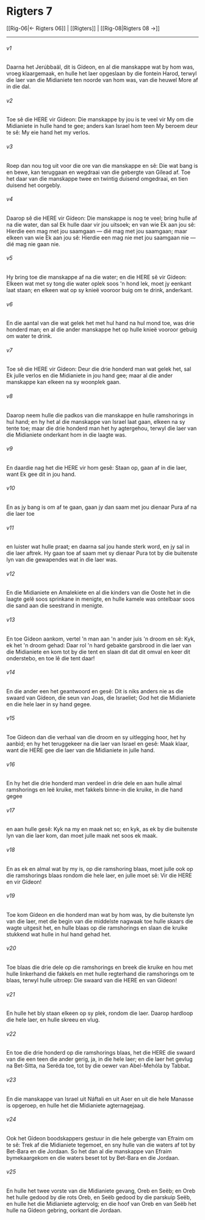 # Rigters 7

[[Rig-06|← Rigters 06]] | [[Rigters]] | [[Rig-08|Rigters 08 →]]
***

###### v1
Daarna het Jerúbbaäl, dit is Gídeon, en al die manskappe wat by hom was, vroeg klaargemaak, en hulle het laer opgeslaan by die fontein Harod, terwyl die laer van die Midianiete ten noorde van hom was, van die heuwel More af in die dal. 
###### v2
Toe sê die HERE vir Gídeon: Die manskappe by jou is te veel vir My om die Midianiete in hulle hand te gee; anders kan Israel hom teen My beroem deur te sê: My eie hand het my verlos. 
###### v3
Roep dan nou tog uit voor die ore van die manskappe en sê: Die wat bang is en bewe, kan teruggaan en wegdraai van die gebergte van Gílead af. Toe het daar van die manskappe twee en twintig duisend omgedraai, en tien duisend het oorgebly. 
###### v4
Daarop sê die HERE vir Gídeon: Die manskappe is nog te veel; bring hulle af na die water, dan sal Ek hulle daar vir jou uitsoek; en van wie Ek aan jou sê: Hierdie een mag met jou saamgaan — dié mag met jou saamgaan; maar elkeen van wie Ek aan jou sê: Hierdie een mag nie met jou saamgaan nie — dié mag nie gaan nie. 
###### v5
Hy bring toe die manskappe af na die water; en die HERE sê vir Gídeon: Elkeen wat met sy tong die water oplek soos 'n hond lek, moet jy eenkant laat staan; en elkeen wat op sy knieë vooroor buig om te drink, anderkant. 
###### v6
En die aantal van die wat gelek het met hul hand na hul mond toe, was drie honderd man; en al die ander manskappe het op hulle knieë vooroor gebuig om water te drink. 
###### v7
Toe sê die HERE vir Gídeon: Deur die drie honderd man wat gelek het, sal Ek julle verlos en die Midianiete in jou hand gee; maar al die ander manskappe kan elkeen na sy woonplek gaan. 
###### v8
Daarop neem hulle die padkos van die manskappe en hulle ramshorings in hul hand; en hy het al die manskappe van Israel laat gaan, elkeen na sy tente toe; maar die drie honderd man het hy agtergehou, terwyl die laer van die Midianiete onderkant hom in die laagte was. 
###### v9
En daardie nag het die HERE vir hom gesê: Staan op, gaan af in die laer, want Ek gee dit in jou hand. 
###### v10
En as jy bang is om af te gaan, gaan jy dan saam met jou dienaar Pura af na die laer toe 
###### v11
en luister wat hulle praat; en daarna sal jou hande sterk word, en jy sal in die laer aftrek. Hy gaan toe af saam met sy dienaar Pura tot by die buitenste lyn van die gewapendes wat in die laer was. 
###### v12
En die Midianiete en Amalekiete en al die kinders van die Ooste het in die laagte gelê soos sprinkane in menigte, en hulle kamele was ontelbaar soos die sand aan die seestrand in menigte. 
###### v13
En toe Gídeon aankom, vertel 'n man aan 'n ander juis 'n droom en sê: Kyk, ek het 'n droom gehad: Daar rol 'n hard gebakte garsbrood in die laer van die Midianiete en kom tot by die tent en slaan dit dat dit omval en keer dit onderstebo, en toe lê die tent daar! 
###### v14
En die ander een het geantwoord en gesê: Dit is niks anders nie as die swaard van Gídeon, die seun van Joas, die Israeliet; God het die Midianiete en die hele laer in sy hand gegee. 
###### v15
Toe Gídeon dan die verhaal van die droom en sy uitlegging hoor, het hy aanbid; en hy het teruggekeer na die laer van Israel en gesê: Maak klaar, want die HERE gee die laer van die Midianiete in julle hand. 
###### v16
En hy het die drie honderd man verdeel in drie dele en aan hulle almal ramshorings en leë kruike, met fakkels binne-in die kruike, in die hand gegee 
###### v17
en aan hulle gesê: Kyk na my en maak net so; en kyk, as ek by die buitenste lyn van die laer kom, dan moet julle maak net soos ek maak. 
###### v18
En as ek en almal wat by my is, op die ramshoring blaas, moet julle ook op die ramshorings blaas rondom die hele laer, en julle moet sê: Vir die HERE en vir Gídeon! 
###### v19
Toe kom Gídeon en die honderd man wat by hom was, by die buitenste lyn van die laer, met die begin van die middelste nagwaak toe hulle skaars die wagte uitgesit het, en hulle blaas op die ramshorings en slaan die kruike stukkend wat hulle in hul hand gehad het. 
###### v20
Toe blaas die drie dele op die ramshorings en breek die kruike en hou met hulle linkerhand die fakkels en met hulle regterhand die ramshorings om te blaas, terwyl hulle uitroep: Die swaard van die HERE en van Gídeon! 
###### v21
En hulle het bly staan elkeen op sy plek, rondom die laer. Daarop hardloop die hele laer, en hulle skreeu en vlug. 
###### v22
En toe die drie honderd op die ramshorings blaas, het die HERE die swaard van die een teen die ander gerig, ja, in die hele laer; en die laer het gevlug na Bet-Sitta, na Seréda toe, tot by die oewer van Abel-Mehóla by Tabbat. 
###### v23
En die manskappe van Israel uit Náftali en uit Aser en uit die hele Manasse is opgeroep, en hulle het die Midianiete agternagejaag. 
###### v24
Ook het Gídeon boodskappers gestuur in die hele gebergte van Efraim om te sê: Trek af die Midianiete tegemoet, en sny hulle van die waters af tot by Bet-Bara en die Jordaan. So het dan al die manskappe van Efraim bymekaargekom en die waters beset tot by Bet-Bara en die Jordaan. 
###### v25
En hulle het twee vorste van die Midianiete gevang, Oreb en Seëb; en Oreb het hulle gedood by die rots Oreb, en Seëb gedood by die parskuip Seëb, en hulle het die Midianiete agtervolg; en die hoof van Oreb en van Seëb het hulle na Gídeon gebring, oorkant die Jordaan. 
